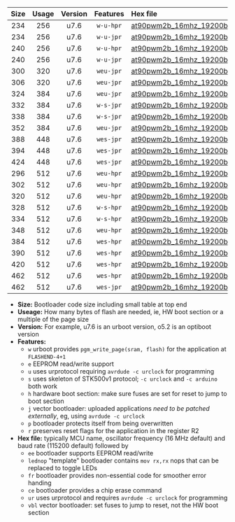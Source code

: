 |Size|Usage|Version|Features|Hex file|
|:-:|:-:|:-:|:-:|:--|
|234|256|u7.6|`w-u-hpr`|[at90pwm2b_16mhz_19200bps_ur.hex](https://raw.githubusercontent.com/stefanrueger/urboot/main//at90pwm2b_16mhz_19200bps_ur.hex)|
|234|256|u7.6|`w-u-jpr`|[at90pwm2b_16mhz_19200bps_ur_vbl.hex](https://raw.githubusercontent.com/stefanrueger/urboot/main//at90pwm2b_16mhz_19200bps_ur_vbl.hex)|
|240|256|u7.6|`w-u-hpr`|[at90pwm2b_16mhz_19200bps_lednop_ur.hex](https://raw.githubusercontent.com/stefanrueger/urboot/main//at90pwm2b_16mhz_19200bps_lednop_ur.hex)|
|240|256|u7.6|`w-u-jpr`|[at90pwm2b_16mhz_19200bps_lednop_ur_vbl.hex](https://raw.githubusercontent.com/stefanrueger/urboot/main//at90pwm2b_16mhz_19200bps_lednop_ur_vbl.hex)|
|300|320|u7.6|`weu-jpr`|[at90pwm2b_16mhz_19200bps_ee_ur_vbl.hex](https://raw.githubusercontent.com/stefanrueger/urboot/main//at90pwm2b_16mhz_19200bps_ee_ur_vbl.hex)|
|306|320|u7.6|`weu-jpr`|[at90pwm2b_16mhz_19200bps_ee_lednop_ur_vbl.hex](https://raw.githubusercontent.com/stefanrueger/urboot/main//at90pwm2b_16mhz_19200bps_ee_lednop_ur_vbl.hex)|
|324|384|u7.6|`weu-jpr`|[at90pwm2b_16mhz_19200bps_ee_lednop_fr_ur_vbl.hex](https://raw.githubusercontent.com/stefanrueger/urboot/main//at90pwm2b_16mhz_19200bps_ee_lednop_fr_ur_vbl.hex)|
|332|384|u7.6|`w-s-jpr`|[at90pwm2b_16mhz_19200bps_vbl.hex](https://raw.githubusercontent.com/stefanrueger/urboot/main//at90pwm2b_16mhz_19200bps_vbl.hex)|
|338|384|u7.6|`w-s-jpr`|[at90pwm2b_16mhz_19200bps_lednop_vbl.hex](https://raw.githubusercontent.com/stefanrueger/urboot/main//at90pwm2b_16mhz_19200bps_lednop_vbl.hex)|
|352|384|u7.6|`weu-jpr`|[at90pwm2b_16mhz_19200bps_ee_lednop_fr_ce_ur_vbl.hex](https://raw.githubusercontent.com/stefanrueger/urboot/main//at90pwm2b_16mhz_19200bps_ee_lednop_fr_ce_ur_vbl.hex)|
|388|448|u7.6|`wes-jpr`|[at90pwm2b_16mhz_19200bps_ee_vbl.hex](https://raw.githubusercontent.com/stefanrueger/urboot/main//at90pwm2b_16mhz_19200bps_ee_vbl.hex)|
|394|448|u7.6|`wes-jpr`|[at90pwm2b_16mhz_19200bps_ee_lednop_vbl.hex](https://raw.githubusercontent.com/stefanrueger/urboot/main//at90pwm2b_16mhz_19200bps_ee_lednop_vbl.hex)|
|424|448|u7.6|`wes-jpr`|[at90pwm2b_16mhz_19200bps_ee_lednop_fr_vbl.hex](https://raw.githubusercontent.com/stefanrueger/urboot/main//at90pwm2b_16mhz_19200bps_ee_lednop_fr_vbl.hex)|
|296|512|u7.6|`weu-hpr`|[at90pwm2b_16mhz_19200bps_ee_ur.hex](https://raw.githubusercontent.com/stefanrueger/urboot/main//at90pwm2b_16mhz_19200bps_ee_ur.hex)|
|302|512|u7.6|`weu-hpr`|[at90pwm2b_16mhz_19200bps_ee_lednop_ur.hex](https://raw.githubusercontent.com/stefanrueger/urboot/main//at90pwm2b_16mhz_19200bps_ee_lednop_ur.hex)|
|320|512|u7.6|`weu-hpr`|[at90pwm2b_16mhz_19200bps_ee_lednop_fr_ur.hex](https://raw.githubusercontent.com/stefanrueger/urboot/main//at90pwm2b_16mhz_19200bps_ee_lednop_fr_ur.hex)|
|328|512|u7.6|`w-s-hpr`|[at90pwm2b_16mhz_19200bps.hex](https://raw.githubusercontent.com/stefanrueger/urboot/main//at90pwm2b_16mhz_19200bps.hex)|
|334|512|u7.6|`w-s-hpr`|[at90pwm2b_16mhz_19200bps_lednop.hex](https://raw.githubusercontent.com/stefanrueger/urboot/main//at90pwm2b_16mhz_19200bps_lednop.hex)|
|348|512|u7.6|`weu-hpr`|[at90pwm2b_16mhz_19200bps_ee_lednop_fr_ce_ur.hex](https://raw.githubusercontent.com/stefanrueger/urboot/main//at90pwm2b_16mhz_19200bps_ee_lednop_fr_ce_ur.hex)|
|384|512|u7.6|`wes-hpr`|[at90pwm2b_16mhz_19200bps_ee.hex](https://raw.githubusercontent.com/stefanrueger/urboot/main//at90pwm2b_16mhz_19200bps_ee.hex)|
|390|512|u7.6|`wes-hpr`|[at90pwm2b_16mhz_19200bps_ee_lednop.hex](https://raw.githubusercontent.com/stefanrueger/urboot/main//at90pwm2b_16mhz_19200bps_ee_lednop.hex)|
|420|512|u7.6|`wes-hpr`|[at90pwm2b_16mhz_19200bps_ee_lednop_fr.hex](https://raw.githubusercontent.com/stefanrueger/urboot/main//at90pwm2b_16mhz_19200bps_ee_lednop_fr.hex)|
|462|512|u7.6|`wes-hpr`|[at90pwm2b_16mhz_19200bps_ee_lednop_fr_ce.hex](https://raw.githubusercontent.com/stefanrueger/urboot/main//at90pwm2b_16mhz_19200bps_ee_lednop_fr_ce.hex)|
|462|512|u7.6|`wes-jpr`|[at90pwm2b_16mhz_19200bps_ee_lednop_fr_ce_vbl.hex](https://raw.githubusercontent.com/stefanrueger/urboot/main//at90pwm2b_16mhz_19200bps_ee_lednop_fr_ce_vbl.hex)|

- **Size:** Bootloader code size including small table at top end
- **Useage:** How many bytes of flash are needed, ie, HW boot section or a multiple of the page size
- **Version:** For example, u7.6 is an urboot version, o5.2 is an optiboot version
- **Features:**
  + `w` urboot provides `pgm_write_page(sram, flash)` for the application at `FLASHEND-4+1`
  + `e` EEPROM read/write support
  + `u` uses urprotocol requiring `avrdude -c urclock` for programming
  + `s` uses skeleton of STK500v1 protocol; `-c urclock` and `-c arduino` both work
  + `h` hardware boot section: make sure fuses are set for reset to jump to boot section
  + `j` vector bootloader: uploaded applications *need to be patched externally*, eg, using `avrdude -c urclock`
  + `p` bootloader protects itself from being overwritten
  + `r` preserves reset flags for the application in the register R2
- **Hex file:** typically MCU name, oscillator frequency (16 MHz default) and baud rate (115200 default) followed by
  + `ee` bootloader supports EEPROM read/write
  + `lednop` "template" bootloader contains `mov rx,rx` nops that can be replaced to toggle LEDs
  + `fr` bootloader provides non-essential code for smoother error handing
  + `ce` bootloader provides a chip erase command
  + `ur` uses urprotocol and requires `avrdude -c urclock` for programming
  + `vbl` vector bootloader: set fuses to jump to reset, not the HW boot section
